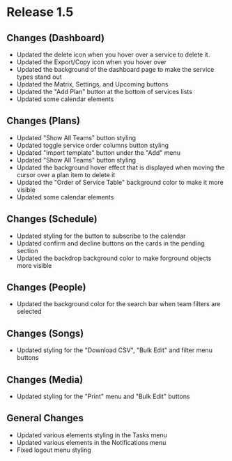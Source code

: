 # Release 1.5

## Changes (Dashboard)
- Updated the delete icon when you hover over a service to delete it.
- Updated the Export/Copy icon when you hover over
- Updated the background of the dashboard page to make the service types stand out
- Updated the Matrix, Settings, and Upcoming buttons 
- Updated the "Add Plan" button at the bottom of services lists
- Updated some calendar elements

## Changes (Plans)
- Updated "Show All Teams" button styling
- Updated toggle service order columns button styling
- Updated "Import template" button under the "Add" menu
- Updated "Show All Teams" button styling
- Updated the background hover effect that is displayed when moving the cursor over a plan item to delete it
- Updated the "Order of Service Table" background color to make it more visible
- Updated some calendar elements

## Changes (Schedule)
- Updated styling for the button to subscribe to the calendar
- Updated confirm and decline buttons on the cards in the pending section
- Updated the backdrop background color to make forground objects more visible 

## Changes (People)
- Updated the background color for the search bar when team filters are selected

## Changes (Songs)
- Updated styling for the "Download CSV", "Bulk Edit" and filter menu buttons

## Changes (Media)
- Updated styling for the "Print" menu and "Bulk Edit" buttons

## General Changes 
- Updated various elements styling in the Tasks menu
- Updated various elements in the Notifications menu
- Fixed logout menu styling
